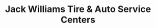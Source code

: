 ---
title: "Jack Williams Tire & Auto Service Centers"
url: /harrisburg/jack-williams-tire-und-auto-service-centers/
shop: Reifen
---